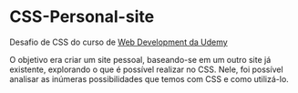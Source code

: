 # CSS-Personal-site

Desafio de CSS do curso de [Web Development da Udemy](https://www.udemy.com/course/the-complete-web-development-bootcamp/) </p>

O objetivo era criar um site pessoal, baseando-se em um outro site já existente, explorando o que é possível realizar no CSS. Nele, foi possível analisar as inúmeras possibilidades que temos com CSS e como utilizá-lo. 
